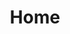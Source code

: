 ---
layout: home
title: Home
landing-title: 'Portfolio: Jingkun (Allen) Liu'
description: null
image: assets/images/profile-pic.jpeg
author: null
show_tile: false
---